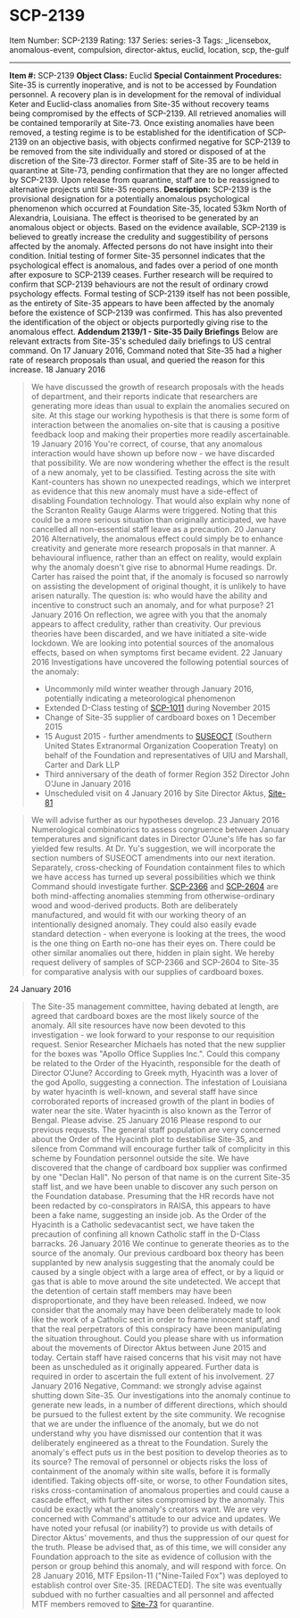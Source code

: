 # SCP-2139
Item Number: SCP-2139
Rating: 137
Series: series-3
Tags: _licensebox, anomalous-event, compulsion, director-aktus, euclid, location, scp, the-gulf

---

**Item #:** SCP-2139
**Object Class:** Euclid
**Special Containment Procedures:** Site-35 is currently inoperative, and is not to be accessed by Foundation personnel. A recovery plan is in development for the removal of individual Keter and Euclid-class anomalies from Site-35 without recovery teams being compromised by the effects of SCP-2139. All retrieved anomalies will be contained temporarily at Site-73. Once existing anomalies have been removed, a testing regime is to be established for the identification of SCP-2139 on an objective basis, with objects confirmed negative for SCP-2139 to be removed from the site individually and stored or disposed of at the discretion of the Site-73 director.
Former staff of Site-35 are to be held in quarantine at Site-73, pending confirmation that they are no longer affected by SCP-2139. Upon release from quarantine, staff are to be reassigned to alternative projects until Site-35 reopens.
**Description:** SCP-2139 is the provisional designation for a potentially anomalous psychological phenomenon which occurred at Foundation Site-35, located 53km North of Alexandria, Louisiana. The effect is theorised to be generated by an anomalous object or objects.
Based on the evidence available, SCP-2139 is believed to greatly increase the credulity and suggestibility of persons affected by the anomaly. Affected persons do not have insight into their condition. Initial testing of former Site-35 personnel indicates that the psychological effect is anomalous, and fades over a period of one month after exposure to SCP-2139 ceases. Further research will be required to confirm that SCP-2139 behaviours are not the result of ordinary crowd psychology effects.
Formal testing of SCP-2139 itself has not been possible, as the entirety of Site-35 appears to have been affected by the anomaly before the existence of SCP-2139 was confirmed. This has also prevented the identification of the object or objects purportedly giving rise to the anomalous effect.
**Addendum 2139/1 - Site-35 Daily Briefings**
Below are relevant extracts from Site-35's scheduled daily briefings to US central command. On 17 January 2016, Command noted that Site-35 had a higher rate of research proposals than usual, and queried the reason for this increase.
18 January 2016
> We have discussed the growth of research proposals with the heads of department, and their reports indicate that researchers are generating more ideas than usual to explain the anomalies secured on site. At this stage our working hypothesis is that there is some form of interaction between the anomalies on-site that is causing a positive feedback loop and making their properties more readily ascertainable.
19 January 2016
> You're correct, of course, that any anomalous interaction would have shown up before now - we have discarded that possibility. We are now wondering whether the effect is the result of a new anomaly, yet to be classified.
> Testing across the site with Kant-counters has shown no unexpected readings, which we interpret as evidence that this new anomaly must have a side-effect of disabling Foundation technology. That would also explain why none of the Scranton Reality Gauge Alarms were triggered.
> Noting that this could be a more serious situation than originally anticipated, we have cancelled all non-essential staff leave as a precaution.
20 January 2016
> Alternatively, the anomalous effect could simply be to enhance creativity and generate more research proposals in that manner. A behavioural influence, rather than an effect on reality, would explain why the anomaly doesn't give rise to abnormal Hume readings.
> Dr. Carter has raised the point that, if the anomaly is focused so narrowly on assisting the development of original thought, it is unlikely to have arisen naturally. The question is: who would have the ability and incentive to construct such an anomaly, and for what purpose?
21 January 2016
> On reflection, we agree with you that the anomaly appears to affect credulity, rather than creativity. Our previous theories have been discarded, and we have initiated a site-wide lockdown. We are looking into potential sources of the anomalous effects, based on when symptoms first became evident.
22 January 2016
> Investigations have uncovered the following potential sources of the anomaly:
>   * Uncommonly mild winter weather through January 2016, potentially indicating a meteorological phenomenon
>   * Extended D-Class testing of [SCP-1011](/scp-1011) during November 2015
>   * Change of Site-35 supplier of cardboard boxes on 1 December 2015
>   * 15 August 2015 - further amendments to [SUSEOCT](/the-gulf) (Southern United States Extranormal Organization Cooperation Treaty) on behalf of the Foundation and representatives of UIU and Marshall, Carter and Dark LLP
>   * Third anniversary of the death of former Region 352 Director John O'June in January 2016
>   * Unscheduled visit on 4 January 2016 by Site Director Aktus, [Site-81](/secure-facility-dossier-site-81)
> 

> We will advise further as our hypotheses develop.
23 January 2016
> Numerological combinatorics to assess congruence between January temperatures and significant dates in Director O'June's life has so far yielded few results. At Dr. Yu's suggestion, we will incorporate the section numbers of SUSEOCT amendments into our next iteration.
> Separately, cross-checking of Foundation containment files to which we have access has turned up several possibilities which we think Command should investigate further. [SCP-2366](/scp-2366) and [SCP-2604](/scp-2604) are both mind-affecting anomalies stemming from otherwise-ordinary wood and wood-derived products. Both are deliberately manufactured, and would fit with our working theory of an intentionally designed anomaly. They could also easily evade standard detection - when everyone is looking at the trees, the wood is the one thing on Earth no-one has their eyes on. There could be other similar anomalies out there, hidden in plain sight.
> We hereby request delivery of samples of SCP-2366 and SCP-2604 to Site-35 for comparative analysis with our supplies of cardboard boxes.  
> 
24 January 2016
> The Site-35 management committee, having debated at length, are agreed that cardboard boxes are the most likely source of the anomaly. All site resources have now been devoted to this investigation - we look forward to your response to our requisition request.
> Senior Researcher Michaels has noted that the new supplier for the boxes was "Apollo Office Supplies Inc.". Could this company be related to the Order of the Hyacinth, responsible for the death of Director O'June? According to Greek myth, Hyacinth was a lover of the god Apollo, suggesting a connection. The infestation of Louisiana by water hyacinth is well-known, and several staff have since corroborated reports of increased growth of the plant in bodies of water near the site. Water hyacinth is also known as the Terror of Bengal. Please advise.
25 January 2016
> Please respond to our previous requests. The general staff population are very concerned about the Order of the Hyacinth plot to destabilise Site-35, and silence from Command will encourage further talk of complicity in this scheme by Foundation personnel outside the site.
> We have discovered that the change of cardboard box supplier was confirmed by one "Declan Hall". No person of that name is on the current Site-35 staff list, and we have been unable to discover any such person on the Foundation database. Presuming that the HR records have not been redacted by co-conspirators in RAISA, this appears to have been a fake name, suggesting an inside job.
> As the Order of the Hyacinth is a Catholic sedevacantist sect, we have taken the precaution of confining all known Catholic staff in the D-Class barracks.
26 January 2016
> We continue to generate theories as to the source of the anomaly. Our previous cardboard box theory has been supplanted by new analysis suggesting that the anomaly could be caused by a single object with a large area of effect, or by a liquid or gas that is able to move around the site undetected.
> We accept that the detention of certain staff members may have been disproportionate, and they have been released. Indeed, we now consider that the anomaly may have been deliberately made to look like the work of a Catholic sect in order to frame innocent staff, and that the real perpetrators of this conspiracy have been manipulating the situation throughout.
> Could you please share with us information about the movements of Director Aktus between June 2015 and today. Certain staff have raised concerns that his visit may not have been as unscheduled as it originally appeared. Further data is required in order to ascertain the full extent of his involvement.
27 January 2016
> Negative, Command: we strongly advise against shutting down Site-35. Our investigations into the anomaly continue to generate new leads, in a number of different directions, which should be pursued to the fullest extent by the site community. We recognise that we are under the influence of the anomaly, but we do not understand why you have dismissed our contention that it was deliberately engineered as a threat to the Foundation. Surely the anomaly's effect puts us in the best position to develop theories as to its source?
> The removal of personnel or objects risks the loss of containment of the anomaly within site walls, before it is formally identified. Taking objects off-site, or worse, to other Foundation sites, risks cross-contamination of anomalous properties and could cause a cascade effect, with further sites compromised by the anomaly. This could be exactly what the anomaly's creators want.
> We are very concerned with Command's attitude to our advice and updates. We have noted your refusal (or inability?) to provide us with details of Director Aktus' movements, and thus the suppression of our quest for the truth. Please be advised that, as of this time, we will consider any Foundation approach to the site as evidence of collusion with the person or group behind this anomaly, and will respond with force.
On 28 January 2016, MTF Epsilon-11 ("Nine-Tailed Fox") was deployed to establish control over Site-35. [REDACTED]. The site was eventually subdued with no further casualties and all personnel and affected MTF members removed to [Site-73](/scp-2130) for quarantine.